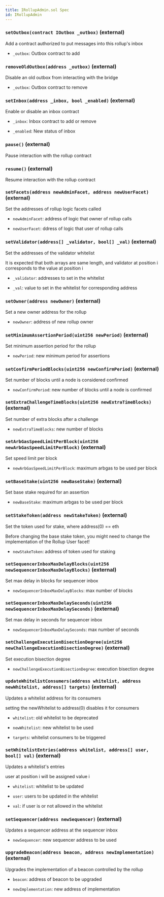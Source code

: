 ```yaml
---
title: IRollupAdmin.sol Spec
id: IRollupAdmin
---
```


### `setOutbox(contract IOutbox _outbox)` (external)

Add a contract authorized to put messages into this rollup's inbox

- `_outbox`: Outbox contract to add

### `removeOldOutbox(address _outbox)` (external)

Disable an old outbox from interacting with the bridge

- `_outbox`: Outbox contract to remove

### `setInbox(address _inbox, bool _enabled)` (external)

Enable or disable an inbox contract

- `_inbox`: Inbox contract to add or remove

- `_enabled`: New status of inbox

### `pause()` (external)

Pause interaction with the rollup contract

### `resume()` (external)

Resume interaction with the rollup contract

### `setFacets(address newAdminFacet, address newUserFacet)` (external)

Set the addresses of rollup logic facets called

- `newAdminFacet`: address of logic that owner of rollup calls

- `newUserFacet`: ddress of logic that user of rollup calls

### `setValidator(address[] _validator, bool[] _val)` (external)

Set the addresses of the validator whitelist

It is expected that both arrays are same length, and validator at position i corresponds to the value at position i

- `_validator`: addresses to set in the whitelist

- `_val`: value to set in the whitelist for corresponding address

### `setOwner(address newOwner)` (external)

Set a new owner address for the rollup

- `newOwner`: address of new rollup owner

### `setMinimumAssertionPeriod(uint256 newPeriod)` (external)

Set minimum assertion period for the rollup

- `newPeriod`: new minimum period for assertions

### `setConfirmPeriodBlocks(uint256 newConfirmPeriod)` (external)

Set number of blocks until a node is considered confirmed

- `newConfirmPeriod`: new number of blocks until a node is confirmed

### `setExtraChallengeTimeBlocks(uint256 newExtraTimeBlocks)` (external)

Set number of extra blocks after a challenge

- `newExtraTimeBlocks`: new number of blocks

### `setArbGasSpeedLimitPerBlock(uint256 newArbGasSpeedLimitPerBlock)` (external)

Set speed limit per block

- `newArbGasSpeedLimitPerBlock`: maximum arbgas to be used per block

### `setBaseStake(uint256 newBaseStake)` (external)

Set base stake required for an assertion

- `newBaseStake`: maximum arbgas to be used per block

### `setStakeToken(address newStakeToken)` (external)

Set the token used for stake, where address(0) == eth

Before changing the base stake token, you might need to change the implementation of the Rollup User facet!

- `newStakeToken`: address of token used for staking

### `setSequencerInboxMaxDelayBlocks(uint256 newSequencerInboxMaxDelayBlocks)` (external)

Set max delay in blocks for sequencer inbox

- `newSequencerInboxMaxDelayBlocks`: max number of blocks

### `setSequencerInboxMaxDelaySeconds(uint256 newSequencerInboxMaxDelaySeconds)` (external)

Set max delay in seconds for sequencer inbox

- `newSequencerInboxMaxDelaySeconds`: max number of seconds

### `setChallengeExecutionBisectionDegree(uint256 newChallengeExecutionBisectionDegree)` (external)

Set execution bisection degree

- `newChallengeExecutionBisectionDegree`: execution bisection degree

### `updateWhitelistConsumers(address whitelist, address newWhitelist, address[] targets)` (external)

Updates a whitelist address for its consumers

setting the newWhitelist to address(0) disables it for consumers

- `whitelist`: old whitelist to be deprecated

- `newWhitelist`: new whitelist to be used

- `targets`: whitelist consumers to be triggered

### `setWhitelistEntries(address whitelist, address[] user, bool[] val)` (external)

Updates a whitelist's entries

user at position i will be assigned value i

- `whitelist`: whitelist to be updated

- `user`: users to be updated in the whitelist

- `val`: if user is or not allowed in the whitelist

### `setSequencer(address newSequencer)` (external)

Updates a sequencer address at the sequencer inbox

- `newSequencer`: new sequencer address to be used

### `upgradeBeacon(address beacon, address newImplementation)` (external)

Upgrades the implementation of a beacon controlled by the rollup

- `beacon`: address of beacon to be upgraded

- `newImplementation`: new address of implementation
